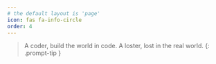 ```yaml
---
# the default layout is 'page'
icon: fas fa-info-circle
order: 4
---
```


> A coder, build the world in code.
> A loster, lost in the real world.
{: .prompt-tip }
